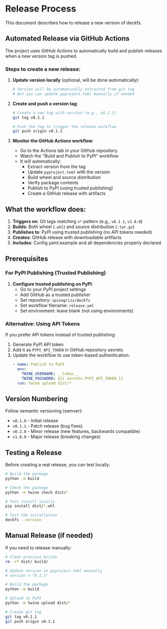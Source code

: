 # Release Process

This document describes how to release a new version of deckfs.

## Automated Release via GitHub Actions

The project uses GitHub Actions to automatically build and publish releases when a new version tag is pushed.

### Steps to create a new release:

1. **Update version locally** (optional, will be done automatically):
   ```bash
   # Version will be automatically extracted from git tag
   # But you can update pyproject.toml manually if needed
   ```

2. **Create and push a version tag**:
   ```bash
   # Create a new tag with version (e.g., v0.1.1)
   git tag v0.1.1
   
   # Push the tag to trigger the release workflow
   git push origin v0.1.1
   ```

3. **Monitor the GitHub Actions workflow**:
   - Go to the Actions tab in your GitHub repository
   - Watch the "Build and Publish to PyPI" workflow
   - It will automatically:
     - Extract version from the tag
     - Update `pyproject.toml` with the version
     - Build wheel and source distribution
     - Verify package contents
     - Publish to PyPI (using trusted publishing)
     - Create a GitHub release with artifacts

## What the workflow does:

1. **Triggers on**: Git tags matching `v*` pattern (e.g., `v0.1.1`, `v1.0.0`)
2. **Builds**: Both wheel (`.whl`) and source distribution (`.tar.gz`)
3. **Publishes to**: PyPI using trusted publishing (no API tokens needed)
4. **Creates**: GitHub release with downloadable artifacts
5. **Includes**: Config.yaml.example and all dependencies properly declared

## Prerequisites

### For PyPI Publishing (Trusted Publishing)

1. **Configure trusted publishing on PyPI**:
   - Go to your PyPI project settings
   - Add GitHub as a trusted publisher
   - Set repository: `spinogrizz/deckfs` 
   - Set workflow filename: `release.yml`
   - Set environment: leave blank (not using environments)

### Alternative: Using API Tokens

If you prefer API tokens instead of trusted publishing:

1. Generate PyPI API token
2. Add it as `PYPI_API_TOKEN` in GitHub repository secrets
3. Update the workflow to use token-based authentication:
   ```yaml
   - name: Publish to PyPI
     env:
       TWINE_USERNAME: __token__
       TWINE_PASSWORD: ${{ secrets.PYPI_API_TOKEN }}
     run: twine upload dist/*
   ```

## Version Numbering

Follow semantic versioning (semver):
- `v0.1.0` - Initial release
- `v0.1.1` - Patch release (bug fixes)
- `v0.2.0` - Minor release (new features, backwards compatible)  
- `v1.0.0` - Major release (breaking changes)

## Testing a Release

Before creating a real release, you can test locally:

```bash
# Build the package
python -m build

# Check the package
python -m twine check dist/*

# Test install locally
pip install dist/*.whl

# Test the installation
deckfs --version
```

## Manual Release (if needed)

If you need to release manually:

```bash
# Clean previous builds
rm -rf dist/ build/

# Update version in pyproject.toml manually
# version = "0.1.1"

# Build the package
python -m build

# Upload to PyPI
python -m twine upload dist/*

# Create git tag
git tag v0.1.1
git push origin v0.1.1
```